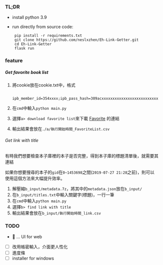 ### TL;DR
 - install python 3.9
 - run directly from source code:
 
        pip install -r requirements.txt
        git clone https://github.com/neslxzhen/Eh-Link-Getter.git
        cd Eh-Link-Getter
        flask run

### feature
##### Get favorite book list
1. 將cookie放在cookie.txt中，格式

        ipb_member_id=354xxxx;ipb_pass_hash=309acxxxxxxxxxxxxxxxxxxxxxxxxxxx;ipb_session_id=283c57425xxxxxxxxxxxxxxxxxxxxxxx;sk=6bcxxxxxxxxxxxxxxxxxxxxxxxxx

2. 在`cmd`中輸入`python main.py`
3. 選擇`a> download favorite list`來下載 [Favorite] 的連結
4. 輸出結果會放在`./a/執行開始時間_FavoriteList.csv`

[Favorite]: https://e-hentai.org/favorites.php

###### Get link with title
有時我們想要檢查本子庫裡的本子是否完整，得到本子庫的標題清單後，就需要其連結

如果你想要搜尋的本子的`gid`在`0~1453698`之間(`2019-07-27 21:28`之前)，則可以使用這個方法來大幅提升效率。

1. 解壓縮`b_input/metadata.7z`，將其中的`metadata.json`放在`b_input/`
2. 在`b_input/titles.txt`中輸入關鍵字(標題)，一行一筆
3. 在`cmd`中輸入`python main.py`
4. 選擇`b> find link with title`
5. 輸出結果會放在`b_input/執行開始時間_link.csv`

### TODO
 - 🔨 ... UI for web
 - [ ] 改用帳密輸入，介面更人性化
 - [ ] 進度條
 - [ ] installer for windows
